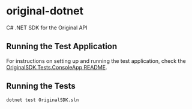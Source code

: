 # original-dotnet

C# .NET SDK for the Original API

## Running the Test Application

For instructions on setting up and running the test application, check the [OriginalSDK.Tests.ConsoleApp README](OriginalSDK.Tests.ConsoleApp/README.md).

## Running the Tests

```bash
dotnet test OriginalSDK.sln
```
